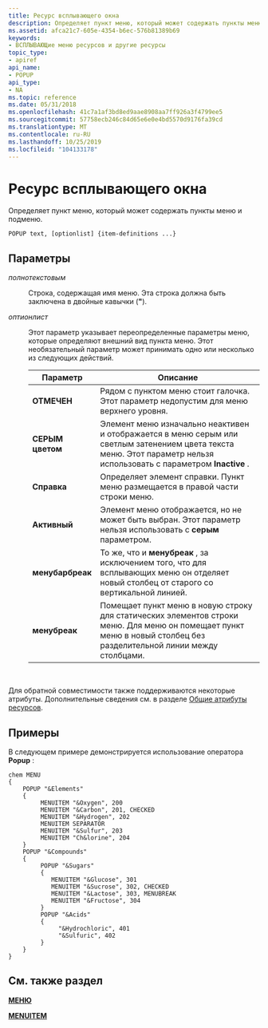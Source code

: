 ```yaml
---
title: Ресурс всплывающего окна
description: Определяет пункт меню, который может содержать пункты меню и подменю.
ms.assetid: afca21c7-605e-4354-b6ec-576b81389b69
keywords:
- ВСПЛЫВАЮЩие меню ресурсов и другие ресурсы
topic_type:
- apiref
api_name:
- POPUP
api_type:
- NA
ms.topic: reference
ms.date: 05/31/2018
ms.openlocfilehash: 41c7a1af3bd8ed9aae8908aa7ff926a3f4799ee5
ms.sourcegitcommit: 57758ecb246c84d65e6e0e4bd5570d9176fa39cd
ms.translationtype: MT
ms.contentlocale: ru-RU
ms.lasthandoff: 10/25/2019
ms.locfileid: "104133178"
---
```

# <a name="popup-resource"></a>Ресурс всплывающего окна

Определяет пункт меню, который может содержать пункты меню и подменю.

``` syntax
POPUP text, [optionlist] {item-definitions ...}
```

## <a name="parameters"></a>Параметры

<dl> <dt>

<span id="text"></span><span id="TEXT"></span>*полнотекстовым*
</dt> <dd>

Строка, содержащая имя меню. Эта строка должна быть заключена в двойные кавычки (**"**).

</dd> <dt>

<span id="optionlist"></span><span id="OPTIONLIST"></span>*оптионлист*
</dt> <dd>

Этот параметр указывает переопределенные параметры меню, которые определяют внешний вид пункта меню. Этот необязательный параметр может принимать одно или несколько из следующих действий.



| Параметр           | Описание                                                                                                                                                           |
|------------------|-----------------------------------------------------------------------------------------------------------------------------------------------------------------------|
| **ОТМЕЧЕН**      | Рядом с пунктом меню стоит галочка. Этот параметр недопустим для меню верхнего уровня.                                                                                 |
| **СЕРЫМ цветом**       | Элемент меню изначально неактивен и отображается в меню серым или светлым затенением цвета текста меню. Этот параметр нельзя использовать с параметром **Inactive** . |
| **Справка**         | Определяет элемент справки. Пункт меню размещается в правой части строки меню.                                                                            |
| **Активный**     | Элемент меню отображается, но не может быть выбран. Этот параметр нельзя использовать с **серым** параметром.                                                              |
| **менубарбреак** | То же, что и **менубреак** , за исключением того, что для всплывающих меню он отделяет новый столбец от старого со вертикальной линией.                                             |
| **менубреак**    | Помещает пункт меню в новую строку для статических элементов строки меню. Для меню он помещает пункт меню в новый столбец без разделительной линии между столбцами.           |



 

</dd> </dl>

Для обратной совместимости также поддерживаются некоторые атрибуты. Дополнительные сведения см. в разделе [Общие атрибуты ресурсов](common-resource-attributes.md).

## <a name="examples"></a>Примеры

В следующем примере демонстрируется использование оператора **Popup** :

``` syntax
chem MENU
{
    POPUP "&Elements"
    {
         MENUITEM "&Oxygen", 200
         MENUITEM "&Carbon", 201, CHECKED
         MENUITEM "&Hydrogen", 202
         MENUITEM SEPARATOR
         MENUITEM "&Sulfur", 203
         MENUITEM "Ch&lorine", 204
    } 
    POPUP "&Compounds"
    {
         POPUP "&Sugars"
         {
            MENUITEM "&Glucose", 301
            MENUITEM "&Sucrose", 302, CHECKED
            MENUITEM "&Lactose", 303, MENUBREAK
            MENUITEM "&Fructose", 304
         }
         POPUP "&Acids"
         {
              "&Hydrochloric", 401
              "&Sulfuric", 402
         }
    }
}
```

## <a name="see-also"></a>См. также раздел

<dl> <dt>

[**МЕНЮ**](menu-resource.md)
</dt> <dt>

[**MENUITEM**](menuitem-statement.md)
</dt> </dl>

 

 




